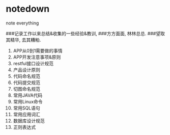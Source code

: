 # notedown
note everything

###记录工作以来总结&收集的一些经验&教训, 
###方方面面, 林林总总.
###望取其精华, 去其糟粕.

1. APP从0到1需要做的事情
2. APP开发注意事项&原则
3. restful接口设计规范
4. 产品设计原则
5. 代码命名规范
6. 代码提交规范
7. 切图命名规范
8. 常用JAVA代码
9. 常用Linux命令
10. 常用SQL语句
11. 常用应用词汇
12. 数据库设计规范
13. 正则表达式
